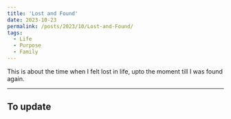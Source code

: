 ```yaml
---
title: 'Lost and Found'
date: 2023-10-23
permalink: /posts/2023/10/Lost-and-Found/
tags:
  - Life
  - Purpose
  - Family
---
```


This is about the time when I felt lost in life, upto the moment till I was found again. 

-----
## To update
